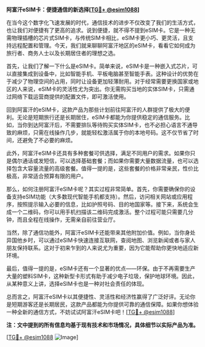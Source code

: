 **阿富汗eSIM卡：便捷通信的新选择[[TG💪+ @esim1088](https://t.me/s/esim1088)]**

在当今这个数字化飞速发展的时代，通信技术的进步不仅改变了我们的生活方式，也让我们对便捷有了更高的追求。说到便捷，就不得不提到eSIM卡。它是一种无需物理插槽的芯片式SIM卡，与传统SIM卡相比，eSIM卡更小巧、更灵活，且支持远程配置和管理。今天，我们就来聊聊阿富汗地区的eSIM卡，看看它如何成为旅行者、商务人士以及长期居住者的理想之选。

首先，让我们了解一下什么是eSIM卡。简单来说，eSIM卡是一种嵌入式芯片，可以直接集成到设备中，比如智能手机、平板电脑甚至智能手表。这种设计的优势在于减少了物理空间的占用，同时让设备更加轻薄耐用。对于经常需要更换国家或地区的人来说，eSIM卡的灵活性尤为突出。你无需购买当地的实体SIM卡，只需通过网络下载运营商提供的配置文件，即可激活使用。

回到阿富汗的eSIM卡，这款产品为那些计划前往阿富汗的人群提供了极大的便利。无论是短期旅行还是长期居住，eSIM卡都能为你提供稳定的通信服务。比如，当你到达阿富汗后，不需要排队等待购买实体SIM卡，也不必担心语言不通导致的麻烦，只需在线操作几步，就能轻松激活属于你的本地号码。这不仅节省了时间，还避免了不必要的麻烦。

此外，阿富汗eSIM卡还具有多种套餐可供选择，满足不同用户的需求。如果你只是偶尔通话或发短信，可以选择基础套餐；而如果你需要大量数据流量，也可以选择包含大容量流量的高级套餐。值得一提的是，这些套餐的价格非常亲民，性价比极高，非常适合预算有限的用户。

那么，如何注册阿富汗eSIM卡呢？其实过程非常简单。首先，你需要确保你的设备支持eSIM功能（大多数现代智能手机都支持）。然后，访问相关网站或应用程序，按照提示输入必要的信息，比如护照号码、目的地国家等。接下来，系统会生成一个二维码，你可以用手机扫描该二维码完成激活。整个过程可能只需要几分钟，而且全程在线操作，无需亲自前往营业厅。

当然，除了通信功能外，阿富汗eSIM卡还能带来其他附加价值。例如，当你身处异国他乡时，可以通过eSIM卡快速连接互联网，查阅地图、浏览新闻或者与家人朋友保持联系。这对于初来乍到的人来说尤为重要，因为它能帮助你更快地适应新环境。

最后，值得一提的是，eSIM卡还有一个显著的优点——环保。由于不再需要生产大量的塑料SIM卡，这种新型卡形式有助于减少电子垃圾，保护地球环境。因此，从某种意义上讲，选择eSIM卡也是一种对社会责任的体现。

总而言之，阿富汗eSIM卡以其便捷性、灵活性和经济性赢得了广泛好评。无论你是短期游客还是长期居民，这款产品都能为你提供可靠的通信保障。如果你想体验一种全新的通信方式，不妨试试阿富汗eSIM卡吧！[[TG💪+ @esim1088](https://t.me/s/esim1088)]

**注：文中提到的所有信息均基于现有技术和市场情况，具体细节以实际产品为准。**

[[TG💪+ @esim1088](https://t.me/s/esim1088) ![Image](https://i.postimg.cc/4NQfJmqS/Snipaste-2025-05-13-00-14-12.png)]